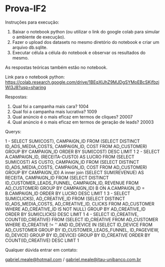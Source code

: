 # Prova-IF2

Instruções para execução:

1) Baixar o notebook python (ou utilizar o link do google colab para simular o ambiente de execução).
2) Fazer o upload dos datasets no mesmo diretório do notebook e criar um arquivo db.sqlite.
3) Executar célula a célula do notebook e observar os resultados do mesmo.

As respostas teóricas também estão no notebook.

Link para o notebook python: https://colab.research.google.com/drive/1BEqXlJhZ9MJDgSYMoEBcSKjfbzjWI3J8?usp=sharing

Respostas:

1. Qual foi a campanha mais cara? 1004
2. Qual foi a campanha mais lucrativa? 1009
3. Qual anúncio é o mais eficaz em termos de cliques? 20007
4. Qual anúncio é o mais eficaz em termos de geração de leads? 20003

Querys:

1 - SELECT SUM(COST), CAMPAIGN_ID FROM (SELECT DISTINCT ID_ADS_MEDIA_COSTS, CAMPAIGN_ID, COST FROM AD_CUSTOMER) GROUP BY CAMPAIGN_ID ORDER BY SUM(COST) DESC LIMIT 1
2 - SELECT A.CAMPAIGN_ID, (RECEITA-CUSTO) AS LUCRO FROM (SELECT SUM(COST) AS CUSTO, CAMPAIGN_ID FROM (SELECT DISTINCT ID_ADS_MEDIA_COSTS, CAMPAIGN_ID, COST FROM AD_CUSTOMER) GROUP BY CAMPAIGN_ID) A inner join (SELECT SUM(REVENUE) AS RECEITA, CAMPAIGN_ID FROM (SELECT DISTINCT ID_CUSTOMER_LEADS_FUNNEL, CAMPAIGN_ID, REVENUE FROM AD_CUSTOMER) GROUP BY CAMPAIGN_ID) B ON A.CAMPAIGN_ID = B.CAMPAIGN_ID ORDER BY LUCRO DESC LIMIT 1
3 - SELECT SUM(CLICKS), AD_CREATIVE_ID FROM (SELECT DISTINCT ID_ADS_MEDIA_COSTS, AD_CREATIVE_ID, CLICKS FROM AD_CUSTOMER WHERE AD_CREATIVE_ID IS NOT NULL) GROUP BY AD_CREATIVE_ID ORDER BY SUM(CLICKS) DESC LIMIT 1
4 - SELECT ID_CREATIVE, COUNT(ID_CREATIVE) FROM (SELECT ID_CREATIVE FROM AD_CUSTOMER WHERE ID_CREATIVE != '' AND ID_DEVICE IN (SELECT ID_DEVICE FROM AD_CUSTOMER GROUP BY ID_CUSTOMER_LEADS_FUNNEL, ID_PAGEVIEW, ID_DEVICE) GROUP BY ID_DEVICE) GROUP BY ID_CREATIVE ORDER BY COUNT(ID_CREATIVE) DESC LIMIT 1

Qualquer dúvida entrar em contato:

gabriel.meale@hotmail.com / gabriel.meale@itau-unibanco.com.br
